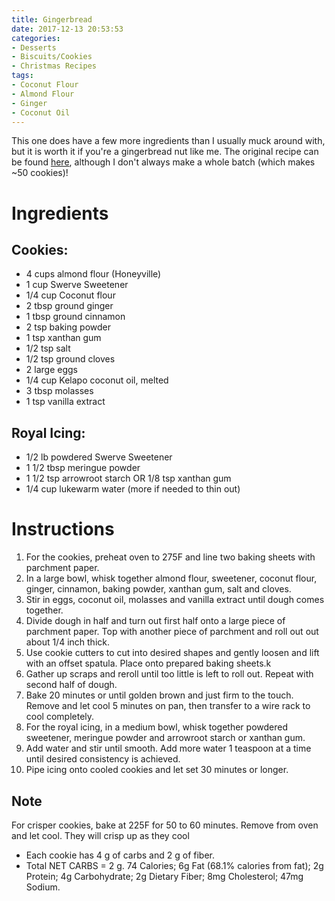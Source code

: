 ```yaml
---
title: Gingerbread
date: 2017-12-13 20:53:53
categories:
- Desserts
- Biscuits/Cookies
- Christmas Recipes
tags:
- Coconut Flour
- Almond Flour
- Ginger
- Coconut Oil
---
```


This one does have a few more ingredients than I usually muck around with, but it is worth it if you're a gingerbread nut like me. The original recipe can be found [here](https://alldayidreamaboutfood.com/classic-gingerbread-men-low-carb-and-gluten-free/), although I don't always make a whole batch (which makes ~50 cookies)!

<!--more-->


# Ingredients
## Cookies:
- 4 cups almond flour (Honeyville)
- 1 cup Swerve Sweetener
- 1/4 cup Coconut flour
- 2 tbsp ground ginger
- 1 tbsp ground cinnamon
- 2 tsp baking powder
- 1 tsp xanthan gum
- 1/2 tsp salt
- 1/2 tsp ground cloves
- 2 large eggs
- 1/4 cup Kelapo coconut oil, melted
- 3 tbsp molasses
- 1 tsp vanilla extract

## Royal Icing:
- 1/2 lb powdered Swerve Sweetener
- 1 1/2 tbsp meringue powder
- 1 1/2 tsp arrowroot starch OR 1/8 tsp xanthan gum
- 1/4 cup lukewarm water (more if needed to thin out)


# Instructions
1. For the cookies, preheat oven to 275F and line two baking sheets with parchment paper.
2. In a large bowl, whisk together almond flour, sweetener, coconut flour, ginger, cinnamon, baking powder, xanthan gum, salt and cloves.
3. Stir in eggs, coconut oil, molasses and vanilla extract until dough comes together.
4. Divide dough in half and turn out first half onto a large piece of parchment paper. Top with another piece of parchment and roll out out about 1/4 inch thick.
5. Use cookie cutters to cut into desired shapes and gently loosen and lift with an offset spatula. Place onto prepared baking sheets.k
6. Gather up scraps and reroll until too little is left to roll out. Repeat with second half of dough.
7. Bake 20 minutes or until golden brown and just firm to the touch. Remove and let cool 5 minutes on pan, then transfer to a wire rack to cool completely.
8. For the royal icing, in a medium bowl, whisk together powdered sweetener, meringue powder and arrowroot starch or xanthan gum.
9. Add water and stir until smooth. Add more water 1 teaspoon at a time until desired consistency is achieved.
10. Pipe icing onto cooled cookies and let set 30 minutes or longer.

## Note
For crisper cookies, bake at 225F for 50 to 60 minutes. Remove from oven and let cool. They will crisp up as they cool
- Each cookie has 4 g of carbs and 2 g of fiber. 
- Total NET CARBS = 2 g.
74 Calories; 6g Fat (68.1% calories from fat); 2g Protein; 4g Carbohydrate; 2g Dietary Fiber; 8mg Cholesterol; 47mg Sodium.

